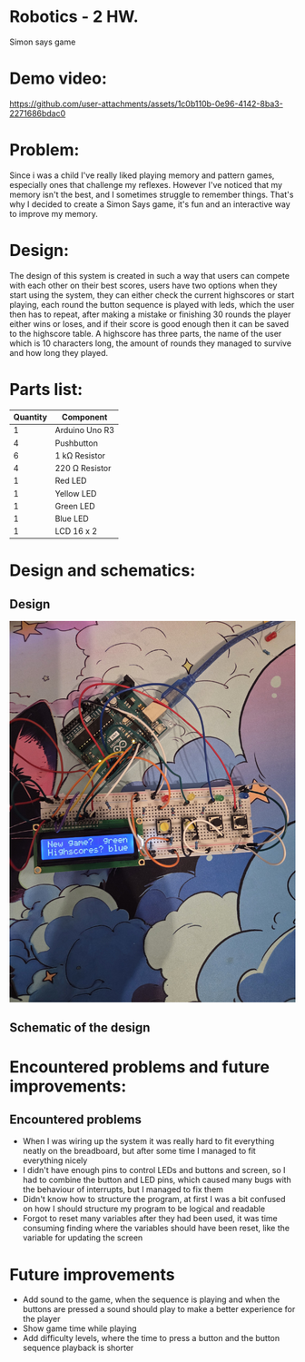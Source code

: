 # Robotics - 2 HW.
Simon says game

# Demo video:



https://github.com/user-attachments/assets/1c0b110b-0e96-4142-8ba3-2271686bdac0



# Problem:
Since i was a child I've really liked playing memory and pattern games, especially ones that challenge my reflexes. However  I've noticed that my memory isn't the best, and I sometimes struggle to remember things. That's why I decided to create a Simon Says game, it's fun and an interactive way to improve my memory.

# Design:
The design of this system is created in such a way that users can compete with each other on their best scores, users have two options when they start using the system, they can either check the current highscores or start playing, each round the button sequence is played with leds, which the user then has to repeat, after making a mistake or finishing 30 rounds the player either wins or loses, and if their score is good enough then it can be saved to the highscore table. A highscore has three parts, the name of the user which is  10 characters long, the amount of rounds they managed to survive and how long they played.

# Parts list:
| Quantity | Component      |
| -------- | -------------- |
| 1        | Arduino Uno R3 |
| 4        | Pushbutton     |
| 6        | 1 kΩ Resistor  |
| 4        | 220 Ω Resistor |
| 1        | Red LED        |
| 1        | Yellow LED     |
| 1        | Green LED      |
| 1        | Blue LED       |
| 1        | LCD 16 x 2     |

# Design and schematics:
## Design
![Design](https://github.com/JekaterinaSazo/Robotika2/blob/main/Assets/Rob.jpg?raw)

## Schematic of the design
<!--Prideti reikia-->


# Encountered problems and future improvements:
## Encountered problems
- When I was wiring up the system it was really hard to fit everything neatly on the breadboard, but after some time I managed to fit everything nicely
- I didn't have enough pins to control LEDs and buttons and screen, so I had to combine the button and LED pins, which caused many bugs with the behaviour of interrupts, but I managed to fix them
- Didn't know how to structure the program, at first I was a bit confused on how I should structure my program to be logical and readable
- Forgot to reset many variables after they had been used, it was time consuming finding where the variables should have been reset, like the variable for updating the screen
# Future improvements
- Add sound to the game, when the sequence is playing and when the buttons are pressed a sound should play to make a better experience for the player
- Show game time while playing
- Add difficulty levels, where the time to press a button and the button sequence playback is shorter
